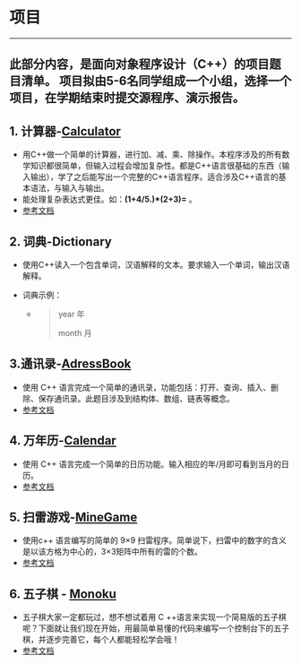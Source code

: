 # 项目

---
此部分内容，是面向对象程序设计（C++）的项目题目清单。
项目拟由**5-6名同学组成一个小组**，选择一个项目，在学期结束时提交**源程序、演示报告**。
---

## 1. 计算器-[Calculator](https://www.shiyanlou.com/courses/75/labs/314/document)

- 用C++做一个简单的计算器，进行加、减、乘、除操作。本程序涉及的所有数学知识都很简单，但输入过程会增加复杂性。都是C++语言很基础的东西（输入输出），学了之后能写出一个完整的C++语言程序。适合涉及C++语言的基本语法，与输入与输出。
- 能处理复杂表达式更佳。如：**(1+4/5.)*(2+3)=** 。
- [参考文档](./Calculator/C%E8%AF%AD%E8%A8%80%E5%88%B6%E4%BD%9C%E7%AE%80%E5%8D%95%E8%AE%A1%E7%AE%97%E5%99%A8%20-%20%E5%AE%9E%E9%AA%8C%E6%A5%BC.html)

## 2. 词典-Dictionary

- 使用C++读入一个包含单词，汉语解释的文本。要求输入一个单词，输出汉语解释。

- 词典示例：

  - > year  年
    >
    > month  月

## 3.通讯录-[AdressBook](https://www.shiyanlou.com/courses/125/labs/402/document)

- 使用 C++ 语言完成一个简单的通讯录，功能包括：打开、查询、插入、删除、保存通讯录。此题目涉及到结构体、数组、链表等概念。
- [参考文档](./Adressbook/c%E8%AF%AD%E8%A8%80%E5%AE%9E%E7%8E%B0%E9%80%9A%E8%AE%AF%E5%BD%95%20-%20%E5%AE%9E%E9%AA%8C%E6%A5%BC.html)

## 4. 万年历-[Calendar](https://www.shiyanlou.com/courses/126/labs/405/document) 

- 使用 C++ 语言完成一个简单的日历功能。输入相应的年/月即可看到当月的日历。
- [参考文档](./Calendar/c%E8%AF%AD%E8%A8%80%E7%BC%96%E5%86%99%E4%B8%87%E5%B9%B4%E5%8E%86%20-%20%E5%AE%9E%E9%AA%8C%E6%A5%BC.html)

## 5. 扫雷游戏-[MineGame](https://www.shiyanlou.com/courses/116/labs/385/document)

- 使用c++ 语言编写的简单的 9×9 扫雷程序。简单说下，扫雷中的数字的含义是以该方格为中心的，3×3矩阵中所有的雷的个数。
- [参考文档](./MineGame/C%E8%AF%AD%E8%A8%80%E7%89%88%E6%89%AB%E9%9B%B7%E6%B8%B8%E6%88%8F%20-%20%E5%AE%9E%E9%AA%8C%E6%A5%BC.html)

## 6. 五子棋 - [Monoku](https://www.shiyanlou.com/courses/313/labs/966/document)

- 五子棋大家一定都玩过，想不想试着用 C ++语言来实现一个简易版的五子棋呢？下面就让我们现在开始，用最简单易懂的代码来编写一个控制台下的五子棋，并逐步完善它，每个人都能轻松学会哦！
- [参考文档](./Gomoku/%E5%BF%AB%E9%80%9F%E5%AE%9E%E9%AA%8C%E4%BA%94%E5%AD%90%E6%A3%8B%20-%20%E5%AE%9E%E9%AA%8C%E6%A5%BC.html)
